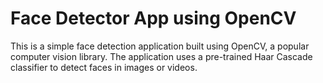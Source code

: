 # Face Detector App using OpenCV

This is a simple face detection application built using OpenCV, a popular computer vision library. The application uses a pre-trained Haar Cascade classifier to detect faces in images or videos.
